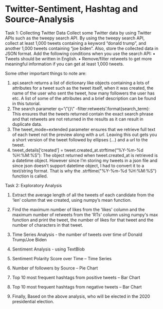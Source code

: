 # Twitter-Sentiment, Hashtag and Source-Analysis

Task 1: Collecting Twitter Data
Collect some Twitter data by using Twitter APIs such as the tweepy search API.
By using the tweepy search API, collect at least 1,000 tweets containing a keyword “donald trump”, and another 1,000 tweets containing “joe biden”. Also, store the collected data in JSON format. 
Add the following conditions when you use the search API:
▪ Tweets should be written in English.
▪ Remove/filter retweets to get more meaningful information if you can get at least 1,000 tweets.

Some other important things to note are:
1. api.search returns a list of dictionary like objects containing a lots of attributes for a tweet such as the tweet itself, when it was created, the name of the user who sent the tweet, how many followers the user has etc. A list of some of the attributes and a brief description can be found in this tutorial.
2. The search parameter q=’\”{}\” -filter:retweets’.format(search_term): This ensures that the tweets returned contain the exact search phrase and that retweets are not returned in the results as it can result in duplicate data.
3. The tweet_mode=extended parameter ensures that we retrieve full text of each tweet not the preview along with a url. Leaving this out gets you a short version of the tweet followed by ellipses (…) and a url to the tweet.
4. tweet_details[‘created’] = tweet.created_at.strftime(“%Y-%m-%d %H:%M:%S”): The object returned when tweet.created_at is retrieved is a datetime object. However since I’m storing my tweets in a json file and since json doesn’t support datetime object, I had to convert it to a text/string format. That is why the .strftime("%Y-%m-%d %H:%M:%S") function is called.

Task 2: Exploratory Analysis
1. Extract the average length of all the tweets of each candidate from the ‘len’ column that we created, using numpy’s mean function.

2. Find the maximum number of likes from the 'likes' column and the maximum number of retweets from the 'RTs' column using numpy's max function and print the tweet, the number of likes for that tweet and the number of characters in that tweet.

3. Time Series Analysis - the number of tweets over time of Donald Trump/Joe Biden
4. Sentiment Analysis - using TextBlob
5. Sentiment Polarity Score over Time – Time Series
6. Number of followers by Source – Pie Chart
7. Top 10 most frequent hashtags from positive tweets – Bar Chart
8. Top 10 most frequent hashtags from negative tweets – Bar Chart
9. Finally, Based on the above analysis, who will be elected in the 2020 presidential election.
